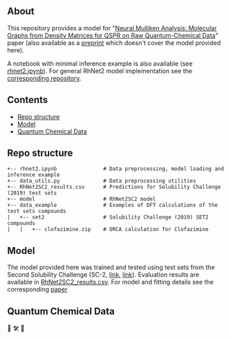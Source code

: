 ## About
This repository provides a model for 
"[Neural Mulliken Analysis: Molecular Graphs from Density Matrices for QSPR on Raw Quantum-Chemical Data](https://doi.org/10.1021/acs.jctc.5c00425)"
paper (also available as a 
[preprint](https://doi.org/10.26434/chemrxiv-2024-k2k3l-v3) which doesn't cover 
the model provided here). 

A notebook with minimal inference example is also available (see 
[rhnet2.ipynb](https://github.com/Shorku/SolubilityChallenge2019/blob/main/rhnet2.ipynb)).
For general RhNet2 model implementation see the 
[corresponding repository](https://github.com/Shorku/rhnet2).

## Contents
- [Repo structure](#repo-structure)
- [Model](#model)
- [Quantum Chemical Data](#quantum-chemical-data)

## Repo structure
```plaintext
+-- rhnet2.ipynb               # Data preprocessing, model loading and inference example
+-- data_utils.py              # Data preprocessing utilities
+-- RhNet2SC2_results.csv      # Predictions for Solubility Challenge (2019) test sets 
+-- model                      # RhNet2SC2 model
+-- data_example               # Examples of DFT calculations of the test sets compounds
|   +-- set2                   # Solubility Challenge (2019) SET2 compounds
|   |   +-- clofazimine.zip    # ORCA calculation for Clofazimine
```

## Model
The model provided here was trained and tested using test sets from
the Second Solubility Challenge (SC-2, 
[link](https://doi.org/10.1021/acs.jcim.9b00345),
[link](https://doi.org/10.1021/acs.jcim.0c00701)). 
Evaluation results are available in 
[RhNet2SC2_results.csv](https://github.com/Shorku/SolubilityChallenge2019/blob/main/RhNet2SC2_results.csv).
For model and fitting details see the corresponding
[paper](https://doi.org/10.1021/acs.jctc.5c00425)

## Quantum Chemical Data

🚧 🛠️ 🚧